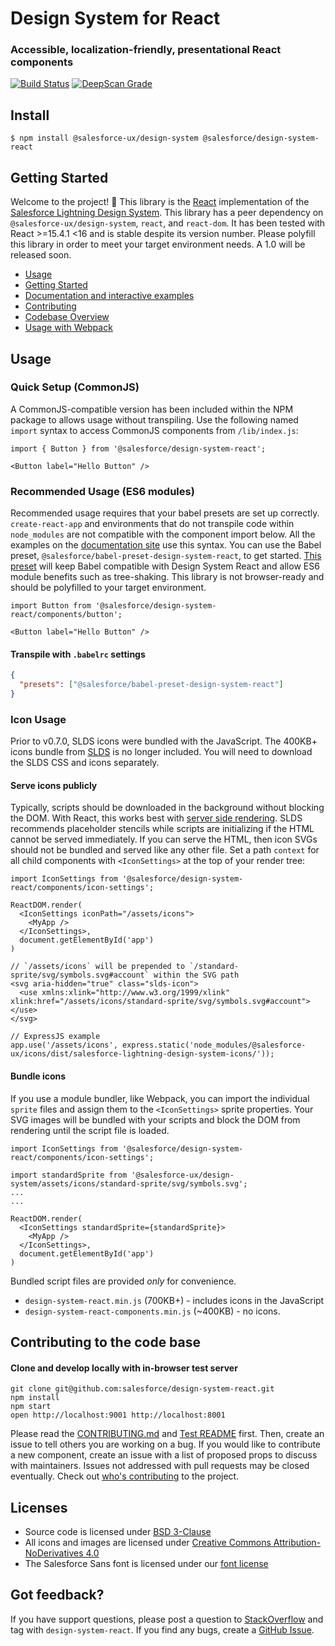 # Design System for React

### Accessible, localization-friendly, presentational React components

[![Build Status](https://api.travis-ci.org/salesforce/design-system-react.svg?branch=master)](https://travis-ci.org/salesforce/design-system-react) [![DeepScan Grade](https://deepscan.io/api/projects/1475/branches/4666/badge/grade.svg)](https://deepscan.io/dashboard/#view=project&pid=1475&bid=4666)

## Install

```
$ npm install @salesforce-ux/design-system @salesforce/design-system-react
```

## Getting Started

Welcome to the project! :wave: This library is the [React](https://facebook.github.io/react/) implementation of the [Salesforce Lightning Design System](https://www.lightningdesignsystem.com/). This library has a peer dependency on `@salesforce-ux/design-system`, `react`, and `react-dom`. It has been tested with React >=15.4.1 <16 and is stable despite its version number. Please polyfill this library in order to meet your target environment needs. A 1.0 will be released soon.

* [Usage](#usage)
* [Getting Started](https://react.lightningdesignsystem.com/getting-started/)
* [Documentation and interactive examples](https://react.lightningdesignsystem.com)
* [Contributing](CONTRIBUTING.md)
* [Codebase Overview](docs/codebase-overview.md)
* [Usage with Webpack](docs/webpack.md)

## Usage

### Quick Setup (CommonJS)

A CommonJS-compatible version has been included within the NPM package to allows usage without transpiling. Use the following named `import` syntax to access CommonJS components from `/lib/index.js`:

```
import { Button } from '@salesforce/design-system-react';

<Button label="Hello Button" />
```

### Recommended Usage (ES6 modules)

Recommended usage requires that your babel presets are set up correctly. `create-react-app` and environments that do not transpile code within `node_modules` are not compatible with the component import below. All the examples on the [documentation site](https://react.lightningdesignsystem.com/) use this syntax. You can use the Babel preset, `@salesforce/babel-preset-design-system-react`, to get started. [This preset](https://npmjs.com/package/@salesforce/babel-preset-design-system-react) will keep Babel compatible with Design System React and allow ES6 module benefits such as tree-shaking. This library is not browser-ready and should be polyfilled to your target environment.

```
import Button from '@salesforce/design-system-react/components/button';

<Button label="Hello Button" />
```

#### Transpile with `.babelrc` settings

```json
{
  "presets": ["@salesforce/babel-preset-design-system-react"]
}
```

### Icon Usage

Prior to v0.7.0, SLDS icons were bundled with the JavaScript. The 400KB+ icons bundle from [SLDS](https://www.lightningdesignsystem.com/) is no longer included. You will need to download the SLDS CSS and icons separately.

#### Serve icons publicly

Typically, scripts should be downloaded in the background without blocking the DOM. With React, this works best with [server side rendering](https://reactjs.org/docs/react-dom-server.html#rendertostaticmarkup). SLDS recommends placeholder stencils while scripts are initializing if the HTML cannot be served immediately. If you can serve the HTML, then icon SVGs should not be bundled and served like any other file. Set a path `context` for all child components with `<IconSettings>` at the top of your render tree:

```
import IconSettings from '@salesforce/design-system-react/components/icon-settings';

ReactDOM.render(
  <IconSettings iconPath="/assets/icons">
    <MyApp />
  </IconSettings>,
  document.getElementById('app')
)

// `/assets/icons` will be prepended to `/standard-sprite/svg/symbols.svg#account` within the SVG path
<svg aria-hidden="true" class="slds-icon">
  <use xmlns:xlink="http://www.w3.org/1999/xlink" xlink:href="/assets/icons/standard-sprite/svg/symbols.svg#account"></use>
</svg>
```

```
// ExpressJS example
app.use('/assets/icons', express.static('node_modules/@salesforce-ux/icons/dist/salesforce-lightning-design-system-icons/'));
```

#### Bundle icons

If you use a module bundler, like Webpack, you can import the individual `sprite` files and assign them to the `<IconSettings>` sprite properties. Your SVG images will be bundled with your scripts and block the DOM from rendering until the script file is loaded.

```
import IconSettings from '@salesforce/design-system-react/components/icon-settings';

import standardSprite from '@salesforce-ux/design-system/assets/icons/standard-sprite/svg/symbols.svg';
...
...

ReactDOM.render(
  <IconSettings standardSprite={standardSprite}>
    <MyApp />
  </IconSettings>,
  document.getElementById('app')
)
```

Bundled script files are provided _only_ for convenience.

* `design-system-react.min.js` (700KB+) - includes icons in the JavaScript
* `design-system-react-components.min.js` (~400KB) - no icons.

## Contributing to the code base

#### Clone and develop locally with in-browser test server

```
git clone git@github.com:salesforce/design-system-react.git
npm install
npm start
open http://localhost:9001 http://localhost:8001
```

Please read the [CONTRIBUTING.md](CONTRIBUTING.md) and [Test README](/tests/README.md) first. Then, create an issue to tell others you are working on a bug. If you would like to contribute a new component, create an issue with a list of proposed props to discuss with maintainers. Issues not addressed with pull requests may be closed eventually. Check out [who's contributing](https://github.com/salesforce/design-system-react/graphs/contributors) to the project.

## Licenses

* Source code is licensed under [BSD 3-Clause](https://git.io/sfdc-license)
* All icons and images are licensed under [Creative Commons Attribution-NoDerivatives 4.0](https://github.com/salesforce/licenses/blob/master/LICENSE-icons-images.txt)
* The Salesforce Sans font is licensed under our [font license](https://github.com/salesforce/licenses/blob/master/LICENSE-font.txt)

## Got feedback?

If you have support questions, please post a question to [StackOverflow](https://stackoverflow.com/questions/tagged/design-system-react) and tag with `design-system-react`. If you find any bugs, create a [GitHub Issue](https://github.com/salesforce/design-system-react/issues).
